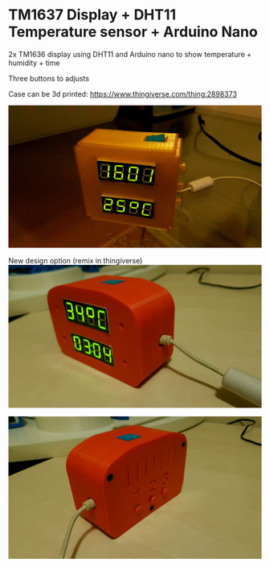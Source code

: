 # TM1637 Display + DHT11 Temperature sensor + Arduino Nano

2x TM1636 display using DHT11 and Arduino nano to show temperature + humidity + time

Three buttons to adjusts

Case can be 3d printed: 
https://www.thingiverse.com/thing:2898373

![ ](20180506_195342.jpg)

New design option (remix in thingiverse)
![ ](20190109_211257.jpg)

![ ](20190109_211310.jpg)
